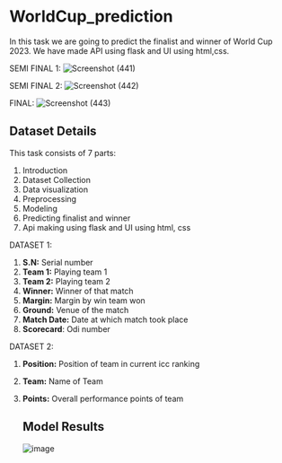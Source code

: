 # WorldCup_prediction
In this task we are going to predict the finalist and winner of World Cup 2023.
We have made API using flask and UI using html,css.

SEMI FINAL 1:
![Screenshot (441)](https://github.com/srikarpadaliya/WorldCup_prediction/assets/112422657/f67b2ebb-0295-401d-80fd-491a81e82af4)

SEMI FINAL 2:
![Screenshot (442)](https://github.com/srikarpadaliya/WorldCup_prediction/assets/112422657/0495e3b1-adc3-41a9-9030-7cac0535bf4d)

FINAL:
![Screenshot (443)](https://github.com/srikarpadaliya/WorldCup_prediction/assets/112422657/f59ae2ea-c707-4d1c-a78f-8c075f2e47bd)

## Dataset Details

This task consists of 7 parts:
1. Introduction
2. Dataset Collection
3. Data visualization
4. Preprocessing
5. Modeling
6. Predicting finalist and winner
7. Api making using flask and UI using html, css

   
DATASET 1:
1. **S.N:** Serial number 
2. **Team 1:** Playing team 1
3. **Team 2:** Playing team 2
4. **Winner:** Winner of that match
5. **Margin:** Margin by win team won
6. **Ground:** Venue of the match
7. **Match Date:** Date at which match took place
8. **Scorecard**: Odi number

DATASET 2:
1. **Position:** Position of team in current icc ranking 
2. **Team:** Name of Team
3. **Points:** Overall performance points of team

   ## Model Results

   ![image](https://github.com/srikarpadaliya/WorldCup_prediction/assets/112422657/a96e8cb5-81a3-418f-9a4d-d85589d7571a)


   

   
